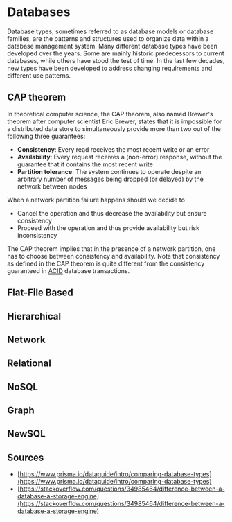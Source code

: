 # Databases
Database types, sometimes referred to as database models or database families, are the patterns and structures used to organize data within a database management system. Many different database types have been developed over the years. Some are mainly historic predecessors to current databases, while others have stood the test of time. In the last few decades, new types have been developed to address changing requirements and different use patterns.

## CAP theorem
In theoretical computer science, the CAP theorem, also named Brewer's theorem after computer scientist Eric Brewer, states that it is impossible for a distributed data store to simultaneously provide more than two out of the following three guarantees:

- **Consistency**: Every read receives the most recent write or an error
- **Availability**: Every request receives a (non-error) response, without the guarantee that it contains the most recent write
- **Partition tolerance**: The system continues to operate despite an arbitrary number of messages being dropped (or delayed) by the network between nodes

When a network partition failure happens should we decide to
- Cancel the operation and thus decrease the availability but ensure consistency
- Proceed with the operation and thus provide availability but risk inconsistency

The CAP theorem implies that in the presence of a network partition, one has to choose between consistency and availability. Note that consistency as defined in the CAP theorem is quite different from the consistency guaranteed in [ACID](https://en.wikipedia.org/wiki/ACID) database transactions.

## Flat-File Based
## Hierarchical
## Network
## Relational
## NoSQL
## Graph
## NewSQL

## Sources
- [https://www.prisma.io/dataguide/intro/comparing-database-types](https://www.prisma.io/dataguide/intro/comparing-database-types)
- [https://stackoverflow.com/questions/34985464/difference-between-a-database-a-storage-engine](https://stackoverflow.com/questions/34985464/difference-between-a-database-a-storage-engine)
